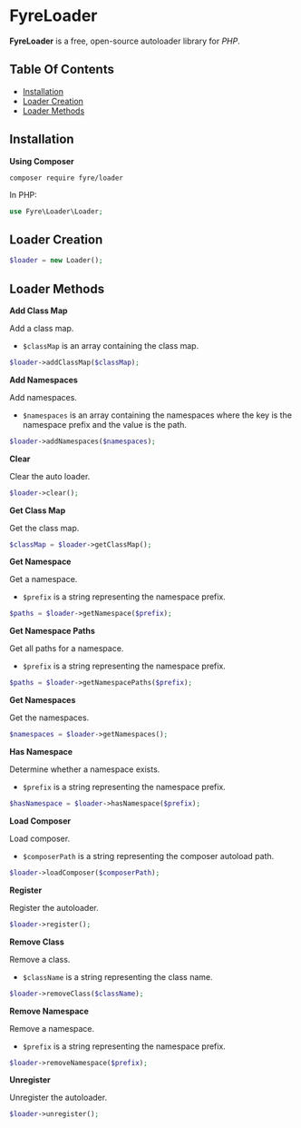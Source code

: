 # FyreLoader

**FyreLoader** is a free, open-source autoloader library for *PHP*.


## Table Of Contents
- [Installation](#installation)
- [Loader Creation](#loader-creation)
- [Loader Methods](#loader-methods)



## Installation

**Using Composer**

```
composer require fyre/loader
```

In PHP:

```php
use Fyre\Loader\Loader;
```


## Loader Creation

```php
$loader = new Loader();
```


## Loader Methods

**Add Class Map**

Add a class map.

- `$classMap` is an array containing the class map.

```php
$loader->addClassMap($classMap);
```

**Add Namespaces**

Add namespaces.

- `$namespaces` is an array containing the namespaces where the key is the namespace prefix and the value is the path.

```php
$loader->addNamespaces($namespaces);
```

**Clear**

Clear the auto loader.

```php
$loader->clear();
```

**Get Class Map**

Get the class map.

```php
$classMap = $loader->getClassMap();
```

**Get Namespace**

Get a namespace.

- `$prefix` is a string representing the namespace prefix.

```php
$paths = $loader->getNamespace($prefix);
```

**Get Namespace Paths**

Get all paths for a namespace.

- `$prefix` is a string representing the namespace prefix.

```php
$paths = $loader->getNamespacePaths($prefix);
```

**Get Namespaces**

Get the namespaces.

```php
$namespaces = $loader->getNamespaces();
```

**Has Namespace**

Determine whether a namespace exists.

- `$prefix` is a string representing the namespace prefix.

```php
$hasNamespace = $loader->hasNamespace($prefix);
```

**Load Composer**

Load composer.

- `$composerPath` is a string representing the composer autoload path.

```php
$loader->loadComposer($composerPath);
```

**Register**

Register the autoloader.

```php
$loader->register();
```

**Remove Class**

Remove a class.

- `$className` is a string representing the class name.

```php
$loader->removeClass($className);
```

**Remove Namespace**

Remove a namespace.

- `$prefix` is a string representing the namespace prefix.

```php
$loader->removeNamespace($prefix);
```

**Unregister**

Unregister the autoloader.

```php
$loader->unregister();
```
